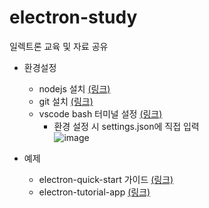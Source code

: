 # electron-study
일렉트론 교육 및 자료 공유

- 환경설정
  - nodejs 설치 [(링크)](https://nodejs.org/ko/ "nodejs 설치페이지")
  - git 설치 [(링크)](https://git-scm.com/downloads "git 설치페이지")
  - vscode bash 터미널 설정 [(링크)](https://murra.tistory.com/36 "블로그 바로가기")
    - 환경 설정 시 settings.json에 직접 입력   
    ![image](https://user-images.githubusercontent.com/19280103/106678656-7f7e1500-65fe-11eb-965a-8143ccaa4d84.png)
  
- 예제
  - electron-quick-start 가이드 [(링크)](https://www.electronjs.org/docs/tutorial/quick-start "electron")
  - electron-tutorial-app [(링크)](https://github.com/crilleengvall/electron-tutorial-app "tutorial")
 
